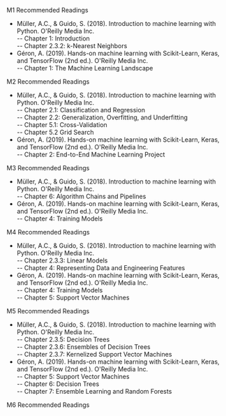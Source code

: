 M1 Recommended Readings
- Müller, A.C., & Guido, S. (2018). Introduction to machine learning with Python. O'Reilly Media Inc.  
-- Chapter 1: Introduction  
-- Chapter 2.3.2: k-Nearest Neighbors  
- Géron, A. (2019). Hands-on machine learning with Scikit-Learn, Keras, and TensorFlow (2nd ed.). O'Reilly Media Inc.  
-- Chapter 1: The Machine Learning Landscape
  
M2 Recommended Readings
- Müller, A.C., & Guido, S. (2018). Introduction to machine learning with Python. O'Reilly Media Inc.  
-- Chapter 2.1: Classification and Regression  
-- Chapter 2.2: Generalization, Overfitting, and Underfitting  
-- Chapter 5.1: Cross-Validation  
-- Chapter 5.2 Grid Search  
- Géron, A. (2019). Hands-on machine learning with Scikit-Learn, Keras, and TensorFlow (2nd ed.). O'Reilly Media Inc.  
-- Chapter 2: End-to-End Machine Learning Project

M3 Recommended Readings
- Müller, A.C., & Guido, S. (2018). Introduction to machine learning with Python. O'Reilly Media Inc.  
-- Chapter 6: Algorithm Chains and Pipelines  
- Géron, A. (2019). Hands-on machine learning with Scikit-Learn, Keras, and TensorFlow (2nd ed.). O'Reilly Media Inc.  
-- Chapter 4: Training Models

M4 Recommended Readings
- Müller, A.C., & Guido, S. (2018). Introduction to machine learning with Python. O'Reilly Media Inc.  
-- Chapter 2.3.3: Linear Models  
-- Chapter 4: Representing Data and Engineering Features  
- Géron, A. (2019). Hands-on machine learning with Scikit-Learn, Keras, and TensorFlow (2nd ed.). O'Reilly Media Inc.  
-- Chapter 4: Training Models  
-- Chapter 5: Support Vector Machines  


M5 Recommended Readings
- Müller, A.C., & Guido, S. (2018). Introduction to machine learning with Python. O'Reilly Media Inc.  
-- Chapter 2.3.5: Decision Trees  
-- Chapter 2.3.6: Ensembles of Decision Trees  
-- Chapter 2.3.7: Kernelized Support Vector Machines  
- Géron, A. (2019). Hands-on machine learning with Scikit-Learn, Keras, and TensorFlow (2nd ed.). O'Reilly Media Inc.  
-- Chapter 5: Support Vector Machines  
-- Chapter 6: Decision Trees  
-- Chapter 7: Ensemble Learning and Random Forests

M6 Recommended Readings

